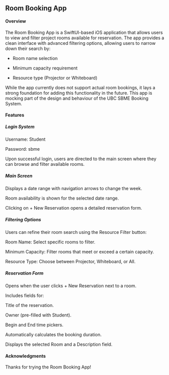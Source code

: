 ## Room Booking App
#### Overview
The Room Booking App is a SwiftUI-based iOS application that allows users to view 
and filter project rooms available for reservation. 
The app provides a clean interface with advanced filtering options, allowing users to narrow down their search by:
- Room name selection

- Minimum capacity requirement

- Resource type (Projector or Whiteboard)

While the app currently does not support actual room bookings, it lays a strong foundation for adding this functionality in the future.
This app is mocking part of the design and behaviour of the UBC SBME Booking System.

#### Features
##### Login System
Username: Student

Password: sbme

Upon successful login, users are directed to the main screen where they can browse and filter available rooms.

##### Main Screen
Displays a date range with navigation arrows to change the week.

Room availability is shown for the selected date range.

Clicking on + New Reservation opens a detailed reservation form.

##### Filtering Options
Users can refine their room search using the Resource Filter button:

Room Name: Select specific rooms to filter.

Minimum Capacity: Filter rooms that meet or exceed a certain capacity.

Resource Type: Choose between Projector, Whiteboard, or All.

##### Reservation Form
Opens when the user clicks + New Reservation next to a room.

Includes fields for:

Title of the reservation.

Owner (pre-filled with Student).

Begin and End time pickers.

Automatically calculates the booking duration.

Displays the selected Room and a Description field.


#### Acknowledgments
Thanks for trying the Room Booking App!
